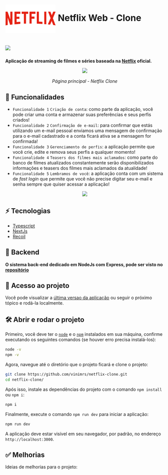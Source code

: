 <h1>
   <p> 
      <img src="https://github.com/ViniR07/netflix-clone/blob/master/public/netflix-logo.svg" width="160" align="center" />
    	Netflix Web - Clone
   </p>
   <img src="https://img.shields.io/github/license/vinimrs/netflix-clone?color=black" align="center" />
</h1>

**Aplicação de streaming de filmes e séries baseada na [Netflix](https://www.netflix.com/br/) oficial.**

<p align="center">
   <img src="https://user-images.githubusercontent.com/92659173/208685793-9312570a-25cf-4e69-a894-416505ef2853.png"  width="450"/>
   <p align="center">
      <i>Página principal - Netflix Clone</i>
   </p>
</p>

## :hammer: Funcionalidades 

- `Funcionalidade 1` `Criação de conta`: como parte da aplicação, você pode criar uma conta e armazenar suas preferências e seus perfis criados!
- `Funcionalidade 2` `Confirmação de e-mail`: para confirmar que estás utilizando um e-mail pessoal enviamos uma mensagem de confirmação para o e-mail cadastrado e a conta ficará ativa se a mensagem for confirmada!
- `Funcionalidade 3` `Gerenciamento de perfis`: a aplicação permite que você crie, edite e remova seus perfis a qualquer momento!
- `Funcionalidade 4` `Teasers dos filmes mais aclamados`: como parte do banco de filmes atualizados constantemente serão disponibilizados informações e teasers dos filmes mais aclamados da atualidade!
- `Funcionalidade 5` `Lembramos de você`: a aplicação conta com um sistema de _fast login_ que permite que você não precise digitar seu e-mail e senha sempre que quiser acessar a aplicação!

<p align="center">
	<img src="https://user-images.githubusercontent.com/92659173/166121891-46220c7c-54bb-4d8c-a7e7-9f5332335610.gif" />
</p>

<!--

![login](https://user-images.githubusercontent.com/92659173/166117726-574ff103-2fc7-40bc-8ec5-16aaba976056.png)
![select-profile](https://user-images.githubusercontent.com/92659173/166117695-49837b3b-c6de-43b5-9680-69a8e4da4c71.png)
![edit-profile](https://user-images.githubusercontent.com/92659173/166117748-3c005c50-2230-4098-88f9-83b8eeb32d38.png)
-->

## ⚡ Tecnologias

- [Typescript](https://www.typescriptlang.org)
- [NextJs](https://nextjs.org)
- [Recoil](https://recoiljs.org)

## 💾 Backend

**O sistema back-end dedicado em NodeJs com Express, pode ser visto no [repositório](https://github.com/ViniR07/netflix-backend)**

## 📁 Acesso ao projeto

Você pode visualizar a <a href="https://netflix-clone-vinir07.vercel.app" target="_blank">última versao da aplicação</a> ou seguir o próximo tópico e rodá-la localmente.

## 🛠 Abrir e rodar o projeto

Primeiro, você deve ter o [`node`](https://nodejs.org/en/) e o [`npm`](https://www.npmjs.com) instalados em sua máquina, confirme executando os seguintes comandos (se houver erro precisa instalá-los):

```bash
node -v
npm -v
```

Agora, navegue até o diretório que o projeto ficará e clone o projeto:

```bash
git clone https://github.com/vinimrs/netflix-clone.git
cd netflix-clone/
```

Após isso, instale as dependências do projeto com o comando `npm install` ou `npm i`:

```bash
npm i
```

Finalmente, execute o comando `npm run dev` para iniciar a aplicação:

```bash
npm run dev
```

A aplicação deve estar visível em seu navegador, por padrão, no endereço `http://localhost:3000`.


## ✅ Melhorias

Ideias de melhorias para o projeto:

